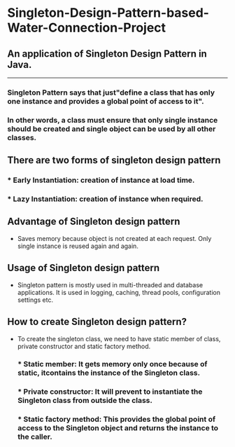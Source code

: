 # Singleton-Design-Pattern-based-Water-Connection-Project         
## An application of Singleton Design Pattern in Java.       
---------------------------------------------------------------------------------------------------------------------------------------


### Singleton Pattern says that just"define a class that has only one instance and provides a global point of access to it". 
### In other words, a class must ensure that only single instance should be created and single object can be used by all other classes.   


## There are two forms of singleton design pattern         

### * Early Instantiation: creation of instance at load time.   

### * Lazy Instantiation: creation of instance when required.    


## Advantage of Singleton design pattern      

* Saves memory because object is not created at each request. Only single instance is reused again and again.                


## Usage of Singleton design pattern         

* Singleton pattern is mostly used in multi-threaded and database applications. It is used in logging, caching, thread pools, configuration settings etc.                  


## How to create Singleton design pattern?       

* To create the singleton class, we need to have static member of class, private constructor and static factory method.        

   ### * Static member: It gets memory only once because of static, itcontains the instance of the Singleton class.                          

   ### * Private constructor: It will prevent to instantiate the Singleton class from outside the class.                                      
   ### * Static factory method: This provides the global point of access to the Singleton object and returns the instance to the caller.
